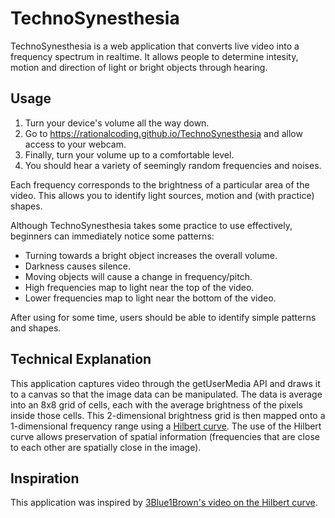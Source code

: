 # TechnoSynesthesia

TechnoSynesthesia is a web application that converts live video into a frequency spectrum in realtime. It allows people to determine intesity, motion and direction of light or bright objects through hearing.

## Usage
1. Turn your device's volume all the way down. 
2. Go to https://rationalcoding.github.io/TechnoSynesthesia and allow access to your webcam. 
3. Finally, turn your volume up to a comfortable level. 
4. You should hear a variety of seemingly random frequencies and noises.

Each frequency corresponds to the brightness of a particular area of the video. This allows you to identify light sources, motion and (with practice) shapes.

Although TechnoSynesthesia takes some practice to use effectively, beginners can immediately notice some patterns:

- Turning towards a bright object increases the overall volume. 
- Darkness causes silence.
- Moving objects will cause a change in frequency/pitch. 
- High frequencies map to light near the top of the video.
- Lower frequencies map to light near the bottom of the video.

After using for some time, users should be able to identify simple patterns and shapes.

## Technical Explanation

This application captures video through the getUserMedia API and draws it to a canvas so that the image data can be manipulated. The data is average into an 8x8 grid of cells, each with the average brightness of the pixels inside those cells. This 2-dimensional brightness grid is then mapped onto a 1-dimensional frequency range using a [Hilbert curve](https://en.wikipedia.org/wiki/Hilbert_curve). The use of the Hilbert curve allows preservation of spatial information (frequencies that are close to each other are spatially close in the image).

## Inspiration

This application was inspired by [3Blue1Brown's video on the Hilbert curve](https://www.youtube.com/watch?v=3s7h2MHQtxc).